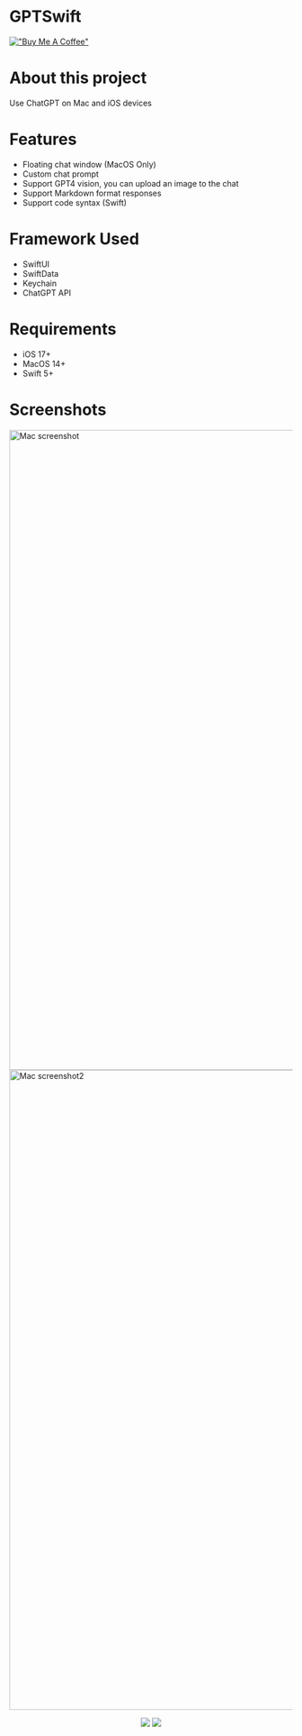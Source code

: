 # GPTSwift
[!["Buy Me A Coffee"](https://www.buymeacoffee.com/assets/img/custom_images/orange_img.png)](https://www.buymeacoffee.com/ElvisWong)
# About this project
Use ChatGPT on Mac and iOS devices

# Features
- Floating chat window (MacOS Only)
- Custom chat prompt
- Support GPT4 vision, you can upload an image to the chat
- Support Markdown format responses
- Support code syntax (Swift)

# Framework Used
- SwiftUI
- SwiftData
- Keychain
- ChatGPT API

# Requirements
- iOS 17+
- MacOS 14+
- Swift 5+

# Screenshots

<img width="1136" alt="Mac screenshot" src="https://github.com/ElvisWong213/GPTSwift/assets/40566101/f2bf7cc5-a113-46b7-80ba-d1634fab22b4">
<img width="1136" alt="Mac screenshot2" src="https://github.com/ElvisWong213/GPTSwift/assets/40566101/e4e323ba-09dc-4f4f-8855-02c682dfa506">
<p align="center">
  <img src="https://github.com/ElvisWong213/GPTSwift/assets/40566101/d9a2e1f2-a8cc-4140-a7a7-4feb24d09f6c"/>
  <img src="https://github.com/ElvisWong213/GPTSwift/assets/40566101/3cbee47a-2afc-45c9-b6f7-d3df2d0c5c95"/>
</p>
